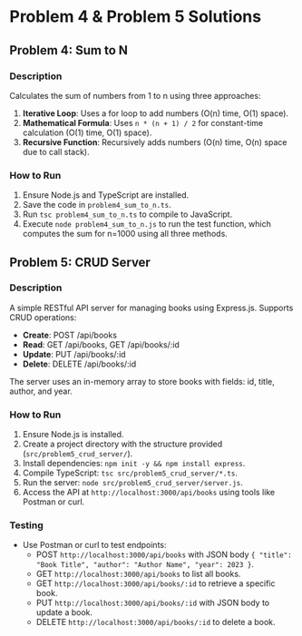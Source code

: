 # Problem 4 & Problem 5 Solutions

## Problem 4: Sum to N

### Description

Calculates the sum of numbers from 1 to n using three approaches:

1. **Iterative Loop**: Uses a for loop to add numbers (O(n) time, O(1) space).
2. **Mathematical Formula**: Uses `n * (n + 1) / 2` for constant-time calculation (O(1) time, O(1) space).
3. **Recursive Function**: Recursively adds numbers (O(n) time, O(n) space due to call stack).

### How to Run

1. Ensure Node.js and TypeScript are installed.
2. Save the code in `problem4_sum_to_n.ts`.
3. Run `tsc problem4_sum_to_n.ts` to compile to JavaScript.
4. Execute `node problem4_sum_to_n.js` to run the test function, which computes the sum for n=1000 using all three methods.

## Problem 5: CRUD Server

### Description

A simple RESTful API server for managing books using Express.js. Supports CRUD operations:

- **Create**: POST /api/books
- **Read**: GET /api/books, GET /api/books/:id
- **Update**: PUT /api/books/:id
- **Delete**: DELETE /api/books/:id

The server uses an in-memory array to store books with fields: id, title, author, and year.

### How to Run

1. Ensure Node.js is installed.
2. Create a project directory with the structure provided (`src/problem5_crud_server/`).
3. Install dependencies: `npm init -y && npm install express`.
4. Compile TypeScript: `tsc src/problem5_crud_server/*.ts`.
5. Run the server: `node src/problem5_crud_server/server.js`.
6. Access the API at `http://localhost:3000/api/books` using tools like Postman or curl.

### Testing

- Use Postman or curl to test endpoints:
  - POST `http://localhost:3000/api/books` with JSON body `{ "title": "Book Title", "author": "Author Name", "year": 2023 }`.
  - GET `http://localhost:3000/api/books` to list all books.
  - GET `http://localhost:3000/api/books/:id` to retrieve a specific book.
  - PUT `http://localhost:3000/api/books/:id` with JSON body to update a book.
  - DELETE `http://localhost:3000/api/books/:id` to delete a book.
